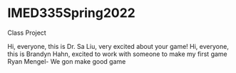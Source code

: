 # IMED335Spring2022
Class Project


Hi, everyone, this is Dr. Sa Liu, very excited about your game!
Hi, everyone, this is Brandyn Hahn, excited to work with someone to make my first game
Ryan Mengel- We gon make good game